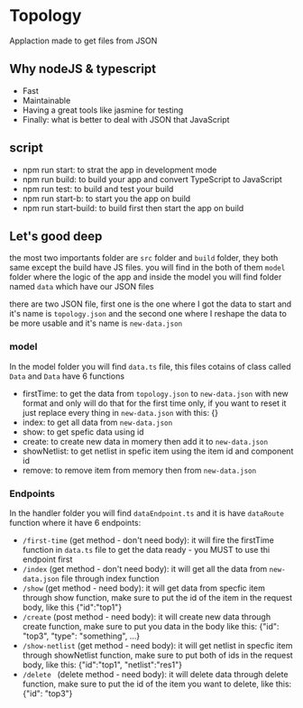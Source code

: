 # Topology
Applaction made to get files from JSON

## Why nodeJS & typescript

- Fast
- Maintainable
- Having a great tools like jasmine for testing
- Finally: what is better to deal with JSON that JavaScript 

## script

- npm run start: to strat the app in development mode
- npm run build: to build your app and convert TypeScript to JavaScript
- npm run test: to build and test your build
- npm run start-b: to start you the app on build
- npm run start-build: to build first then start the app on build

## Let's good deep

the most two importants folder are `src` folder and `build` folder, they both same except the build have JS files.
you will find in the both of them `model` folder where the logic of the app and inside the model you will find folder named `data` which have our JSON files

there are two JSON file, first one is the one where I got the data to start and it's name is `topology.json` and the second one where I reshape the data to be more usable and it's name is `new-data.json`

### model
In the model folder you will find `data.ts` file, this files cotains of class called `Data` and `Data` have 6 functions

 - firstTime: to get the data from `topology.json` to `new-data.json` with new format and only will do that for the first time only, if you want to reset it just replace every thing in `new-data.json` with this: {}
 - index: to get all data from `new-data.json`
 - show: to get spefic data using id
 - create: to create new data in momery then add it to `new-data.json`
 - showNetlist: to get netlist in spefic item using the item id and component id
 - remove: to remove item from memory then from `new-data.json`

 ### Endpoints
 In the handler folder you will find `dataEndpoint.ts` and it is have `dataRoute` function where it have 6 endpoints:

 - `/first-time` (get method - don't need body): it will fire the firstTime function in `data.ts` file to get the data ready - you MUST to use thi endpoint first
 - `/index` (get method - don't need body): it will get all the data from `new-data.json` file through index function
 - `/show` (get method - need body): it will get data from specfic item through show function, make sure to put the id of the item in the request body, like this {"id":"top1"}
 - `/create` (post method - need body): it will create new data through create function, make sure to put you data in the body like this: {"id": "top3", "type": "something", ...}
 - `/show-netlist` (get method - need body): it will get netlist in specfic item through showNetlist function, make sure to put both of ids in the request body, like this: {"id":"top1", "netlist":"res1"}
 - `/delete ` (delete method - need body): it will delete data through delete function, make sure to put the id of the item you want to delete, like this: {"id": "top3"}

